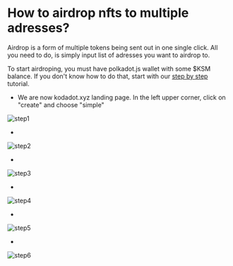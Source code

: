# How to airdrop nfts to multiple adresses?

Airdrop is a form of multiple tokens being sent out in one single click. All you need to do, is simply input list of adresses you want to airdrop to.

To start airdroping, you must  have polkadot.js wallet with some $KSM balance. If you don't know how to do that, start with our [step by step](how_to_create_wallet.md) tutorial.

- We are now kodadot.xyz landing page. In the left upper corner, click on "create" and choose "simple"

![step1](/how_to_airdrop/step1.png)

- 

![step2](/how_to_airdrop/step2.png)

- 

![step3](/how_to_airdrop/step3.png)

- 

![step4](/how_to_airdrop/step4.png)
  
- 

![step5](/how_to_airdrop/step5.png)

- 

![step6](/how_to_airdrop/step6.png)